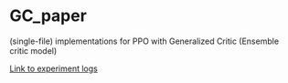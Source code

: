 # GC_paper
(single-file) implementations for PPO with Generalized Critic (Ensemble critic model)

[Link to experiment logs](https://wandb.ai/rlexp/Experimental%20Results/reports/Experimental-Results--VmlldzoxNTk1MTMx)
